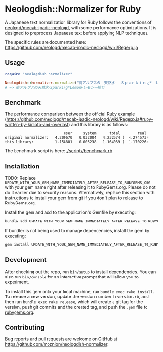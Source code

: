 # Neologdish::Normalizer for Ruby

A Japanese text normalization library for Ruby follows the conventions of [neologd/mecab-ipadic-neologd](https://github.com/neologd/mecab-ipadic-neologd), with some performance optimizations. It is designed to preprocess Japanese text before applying NLP techniques.

The specific rules are documented here: https://github.com/neologd/mecab-ipadic-neologd/wiki/Regexp.ja

## Usage

```ruby
require "neologdish-normalizer"

Neologdish::Normalizer.normalize("南アルプスの　天然水-　Ｓｐａｒｋｉｎｇ*　Ｌｅｍｏｎ+　レモン一絞り")
# => 南アルプスの天然水-Sparking*Lemon+レモン一絞り 
```

## Benchmark

The performance comparison between the official Ruby example (https://github.com/neologd/mecab-ipadic-neologd/wiki/Regexp.ja#ruby-written-by-kimoto-and-overlast) and this library is as follows:

```
                           user     system      total        real
original normalizer:   4.200670   0.032004   4.232674 (  4.274573)
this library:          1.158801   0.005238   1.164039 (  1.170226)
```

The benchmark script is here: [./scripts/benchmark.rb](./scripts/benchmark.rb)

## Installation

TODO: Replace `UPDATE_WITH_YOUR_GEM_NAME_IMMEDIATELY_AFTER_RELEASE_TO_RUBYGEMS_ORG` with your gem name right after releasing it to RubyGems.org. Please do not do it earlier due to security reasons. Alternatively, replace this section with instructions to install your gem from git if you don't plan to release to RubyGems.org.

Install the gem and add to the application's Gemfile by executing:

```bash
bundle add UPDATE_WITH_YOUR_GEM_NAME_IMMEDIATELY_AFTER_RELEASE_TO_RUBYGEMS_ORG
```

If bundler is not being used to manage dependencies, install the gem by executing:

```bash
gem install UPDATE_WITH_YOUR_GEM_NAME_IMMEDIATELY_AFTER_RELEASE_TO_RUBYGEMS_ORG
```

## Development

After checking out the repo, run `bin/setup` to install dependencies. You can also run `bin/console` for an interactive prompt that will allow you to experiment.

To install this gem onto your local machine, run `bundle exec rake install`. To release a new version, update the version number in `version.rb`, and then run `bundle exec rake release`, which will create a git tag for the version, push git commits and the created tag, and push the `.gem` file to [rubygems.org](https://rubygems.org).

## Contributing

Bug reports and pull requests are welcome on GitHub at https://github.com/moznion/neologdish-normalizer.

